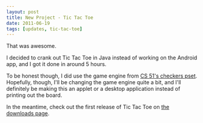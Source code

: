 ```yaml
---
layout: post
title: New Project - Tic Tac Toe
date: 2011-06-19
tags: [updates, tic-tac-toe]
---
```


That was awesome. 

I decided to crank out Tic Tac Toe in Java instead of working on the Android app, and I got it done in around 5 hours. 

<!--more-->

To be honest though, I did use the game engine from <a href="http://www.seas.harvard.edu/courses/cs51/hw/ps8.pdf" target="blank">CS 51's checkers pset</a>. Hopefully, though, I'll be changing the game engine quite a bit, and I'll definitely be making this an applet or a desktop application instead of printing out the board. 

In the meantime, check out the first release of Tic Tac Toe on <a href="projects.php?project=4">the downloads page</a>.